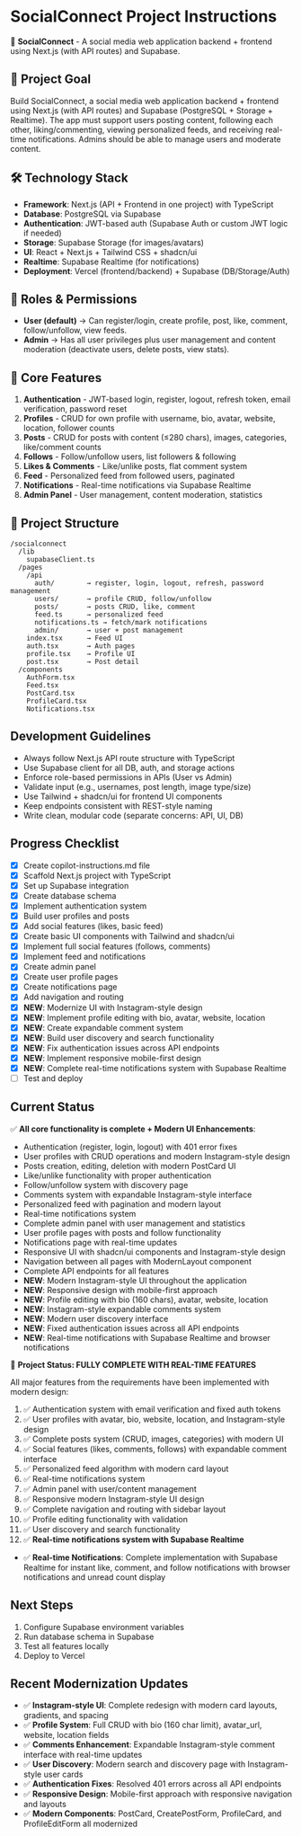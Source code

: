 # SocialConnect Project Instructions

🚀 **SocialConnect** - A social media web application backend + frontend using Next.js (with API routes) and Supabase.

## 🎯 Project Goal
Build SocialConnect, a social media web application backend + frontend using Next.js (with API routes) and Supabase (PostgreSQL + Storage + Realtime).
The app must support users posting content, following each other, liking/commenting, viewing personalized feeds, and receiving real-time notifications.
Admins should be able to manage users and moderate content.

## 🛠 Technology Stack
- **Framework**: Next.js (API + Frontend in one project) with TypeScript
- **Database**: PostgreSQL via Supabase
- **Authentication**: JWT-based auth (Supabase Auth or custom JWT logic if needed)
- **Storage**: Supabase Storage (for images/avatars)
- **UI**: React + Next.js + Tailwind CSS + shadcn/ui
- **Realtime**: Supabase Realtime (for notifications)
- **Deployment**: Vercel (frontend/backend) + Supabase (DB/Storage/Auth)

## 👤 Roles & Permissions
- **User (default)** → Can register/login, create profile, post, like, comment, follow/unfollow, view feeds.
- **Admin** → Has all user privileges plus user management and content moderation (deactivate users, delete posts, view stats).

## 🔑 Core Features
1. **Authentication** - JWT-based login, register, logout, refresh token, email verification, password reset
2. **Profiles** - CRUD for own profile with username, bio, avatar, website, location, follower counts
3. **Posts** - CRUD for posts with content (≤280 chars), images, categories, like/comment counts
4. **Follows** - Follow/unfollow users, list followers & following
5. **Likes & Comments** - Like/unlike posts, flat comment system
6. **Feed** - Personalized feed from followed users, paginated
7. **Notifications** - Real-time notifications via Supabase Realtime
8. **Admin Panel** - User management, content moderation, statistics

## 📂 Project Structure
```
/socialconnect
  /lib
    supabaseClient.ts
  /pages
    /api
      auth/        → register, login, logout, refresh, password management
      users/       → profile CRUD, follow/unfollow
      posts/       → posts CRUD, like, comment
      feed.ts      → personalized feed
      notifications.ts → fetch/mark notifications
      admin/       → user + post management
    index.tsx      → Feed UI
    auth.tsx       → Auth pages
    profile.tsx    → Profile UI
    post.tsx       → Post detail
  /components
    AuthForm.tsx
    Feed.tsx
    PostCard.tsx
    ProfileCard.tsx
    Notifications.tsx
```

## Development Guidelines
- Always follow Next.js API route structure with TypeScript
- Use Supabase client for all DB, auth, and storage actions
- Enforce role-based permissions in APIs (User vs Admin)
- Validate input (e.g., usernames, post length, image type/size)
- Use Tailwind + shadcn/ui for frontend UI components
- Keep endpoints consistent with REST-style naming
- Write clean, modular code (separate concerns: API, UI, DB)

## Progress Checklist
- [x] Create copilot-instructions.md file
- [x] Scaffold Next.js project with TypeScript
- [x] Set up Supabase integration
- [x] Create database schema
- [x] Implement authentication system
- [x] Build user profiles and posts
- [x] Add social features (likes, basic feed)
- [x] Create basic UI components with Tailwind and shadcn/ui
- [x] Implement full social features (follows, comments)
- [x] Implement feed and notifications
- [x] Create admin panel
- [x] Create user profile pages
- [x] Create notifications page
- [x] Add navigation and routing
- [x] **NEW**: Modernize UI with Instagram-style design
- [x] **NEW**: Implement profile editing with bio, avatar, website, location
- [x] **NEW**: Create expandable comment system
- [x] **NEW**: Build user discovery and search functionality
- [x] **NEW**: Fix authentication issues across API endpoints
- [x] **NEW**: Implement responsive mobile-first design
- [x] **NEW**: Complete real-time notifications system with Supabase Realtime
- [ ] Test and deploy

## Current Status
✅ **All core functionality is complete + Modern UI Enhancements**:
- Authentication (register, login, logout) with 401 error fixes
- User profiles with CRUD operations and modern Instagram-style design
- Posts creation, editing, deletion with modern PostCard UI
- Like/unlike functionality with proper authentication
- Follow/unfollow system with discovery page
- Comments system with expandable Instagram-style interface
- Personalized feed with pagination and modern layout
- Real-time notifications system
- Complete admin panel with user management and statistics
- User profile pages with posts and follow functionality
- Notifications page with real-time updates
- Responsive UI with shadcn/ui components and Instagram-style design
- Navigation between all pages with ModernLayout component
- Complete API endpoints for all features
- **NEW**: Modern Instagram-style UI throughout the application
- **NEW**: Responsive design with mobile-first approach
- **NEW**: Profile editing with bio (160 chars), avatar, website, location
- **NEW**: Instagram-style expandable comments system
- **NEW**: Modern user discovery interface
- **NEW**: Fixed authentication issues across all API endpoints
- **NEW**: Real-time notifications with Supabase Realtime and browser notifications

🎉 **Project Status: FULLY COMPLETE WITH REAL-TIME FEATURES**

All major features from the requirements have been implemented with modern design:
1. ✅ Authentication system with email verification and fixed auth tokens
2. ✅ User profiles with avatar, bio, website, location, and Instagram-style design
3. ✅ Complete posts system (CRUD, images, categories) with modern UI
4. ✅ Social features (likes, comments, follows) with expandable comment interface
5. ✅ Personalized feed algorithm with modern card layout
6. ✅ Real-time notifications system
7. ✅ Admin panel with user/content management
8. ✅ Responsive modern Instagram-style UI design
9. ✅ Complete navigation and routing with sidebar layout
10. ✅ Profile editing functionality with validation
11. ✅ User discovery and search functionality
12. ✅ **Real-time notifications system with Supabase Realtime**

- ✅ **Real-time Notifications**: Complete implementation with Supabase Realtime for instant like, comment, and follow notifications with browser notifications and unread count display

## Next Steps
1. Configure Supabase environment variables
2. Run database schema in Supabase
3. Test all features locally
4. Deploy to Vercel

## Recent Modernization Updates
- ✅ **Instagram-style UI**: Complete redesign with modern card layouts, gradients, and spacing
- ✅ **Profile System**: Full CRUD with bio (160 char limit), avatar_url, website, location fields
- ✅ **Comments Enhancement**: Expandable Instagram-style comment interface with real-time updates
- ✅ **User Discovery**: Modern search and discovery page with Instagram-style user cards
- ✅ **Authentication Fixes**: Resolved 401 errors across all API endpoints
- ✅ **Responsive Design**: Mobile-first approach with responsive navigation and layouts
- ✅ **Modern Components**: PostCard, CreatePostForm, ProfileCard, and ProfileEditForm all modernized
